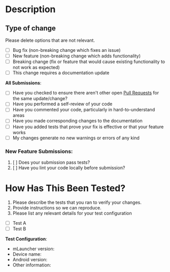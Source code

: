 # Description <!-- to be filled in -->

<!-- Please include a summary of the changes and the related issue. Please also include relevant motivation and context. List any dependencies that are required for this change. -->

## Type of change <!-- to be filled in -->

Please delete options that are not relevant.

- [ ] Bug fix (non-breaking change which fixes an issue)
- [ ] New feature (non-breaking change which adds functionality)
- [ ] Breaking change (fix or feature that would cause existing functionality to not work as expected)
- [ ] This change requires a documentation update

**All Submissions**: <!-- to be checked -->

- [ ] Have you checked to ensure there aren't other open [Pull Requests](../../../pulls) for the same update/change?
- [ ] Have you performed a self-review of your code
- [ ] Have you commented your code, particularly in hard-to-understand areas
- [ ] Have you made corresponding changes to the documentation
- [ ] Have you added tests that prove your fix is effective or that your feature works
- [ ] My changes generate no new warnings or errors of any kind

### New Feature Submissions: <!-- to be filled in if relevant or remove -->

1. [ ] Does your submission pass tests?
2. [ ] Have you lint your code locally before submission?

# How Has This Been Tested? <!-- to be filled in -->

1. Please describe the tests that you ran to verify your changes. 
2. Provide instructions so we can reproduce. 
3. Please list any relevant details for your test configuration

- [ ] Test A
- [ ] Test B

**Test Configuration**:
- mLauncher version:
- Device name:
- Android version:
- Other information:

